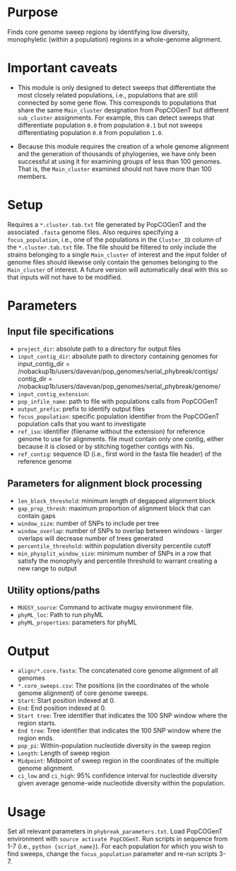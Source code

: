 # Purpose
Finds core genome sweep regions by identifying low diversity, monophyletic (within a population) regions in a whole-genome alignment. 

# Important caveats

* This module is only designed to detect sweeps that differentiate the most closely related populations, i.e., populations that are still connected by some gene flow. This corresponds to populations that share the same `Main_cluster` designation from PopCOGenT but different `sub_cluster` assignments. For example, this can detect sweeps that differentiate population `0.0` from population `0.1` but not sweeps differentiating population `0.0` from population `1.0`. 

* Because this module requires the creation of a whole genome alignment and the generation of thousands of phylogenies, we have only been successful at using it for examining groups of less than 100 genomes. That is, the `Main_cluster` examined should not have more than 100 members.

# Setup

Requires a `*.cluster.tab.txt` file generated by PopCOGenT and the associated `.fasta` genome files. Also requires specifying a `focus_population`, i.e., one of the populations in the `Cluster_ID` column of the `*.cluster.tab.txt` file. The file should be filtered to only include the strains belonging to a single `Main_cluster` of interest and the input folder of genome files should likewise only contain the genomes belonging to the `Main_cluster` of interest. A future version will automatically deal with this so that inputs will not have to be modified.

# Parameters

## Input file specifications
* `project_dir`: absolute path to a directory for output files
* `input_contig_dir`: absolute path to directory containing genomes for 
input_contig_dir = /nobackup1b/users/davevan/pop_genomes/serial_phybreak/contigs/
contig_dir = /nobackup1b/users/davevan/pop_genomes/serial_phybreak/genome/
* `input_contig_extension`: 
* `pop_infile_name`: path to file with populations calls from PopCOGenT
* `output_prefix`: prefix to identify output files
* `focus_population`: specific population identifier from the PopCOGenT population calls that you want to investigate
* `ref_iso`: identifier (filename without the extension) for reference genome to use for alignments. file must contain only one contig, either because it is closed or by stitching together contigs with Ns.
* `ref_contig`: sequence ID (i.e., first word in the fasta file header) of the reference genome

## Parameters for alignment block processing
* `len_block_threshold`: minimum length of degapped alignment block
* `gap_prop_thresh`: maximum proportion of alignment block that can contain gaps
* `window_size`: number of SNPs to include per tree
* `window_overlap`: number of SNPs to overlap between windows - larger overlaps will decrease number of trees generated
* `percentile_threshold`: within population diversity percentile cutoff
* `min_physplit_window_size`: minimum number of SNPs in a row that satisfy the monophyly and percentile threshold to warrant creating a new range to output

## Utility options/paths
* `MUGSY_source`: Command to activate mugsy environment file.
* `phyML_loc`: Path to run phyML
* `phyML_properties`: parameters for phyML

# Output
* `align/*.core.fasta`: The concatenated core genome alignment of all genomes
* `*.core_sweeps.csv`: The positions (in the coordinates of the whole genome alignment) of core genome sweeps.
* `Start`: Start position indexed at 0.
* `End`: End position indexed at 0.
* `Start tree`: Tree identifier that indicates the 100 SNP window where the region starts.
* `End tree`: Tree identifier that indicates the 100 SNP window where the region ends.
* `pop_pi`: Within-population nucleotide diversity in the sweep region
* `Length`: Length of sweep region
* `Midpoint`: Midpoint of sweep region in the coordinates of the multiple genome alignment.
* `ci_low` and `ci_high`: 95% confidence interval for nucleotide diversity given average genome-wide nucleotide diversity within the population.

# Usage

Set all relevant parameters in `phybreak_parameters.txt`. Load PopCOGenT environment with `source activate PopCOGenT`. Run scripts in sequence from 1-7 (i.e., `python {script_name}`). For each population for which you wish to find sweeps, change the `focus_population` parameter and re-run scripts 3-7.
